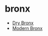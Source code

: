 # bronx

 * [Dry Bronx](../index/d/dry-bronx-200201.json)
 * [Modern Bronx](../index/m/modern-bronx.json)
